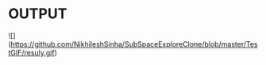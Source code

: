 # OUTPUT
![] (https://github.com/NikhileshSinha/SubSpaceExploreClone/blob/master/TestGIF/resuly.gif)
